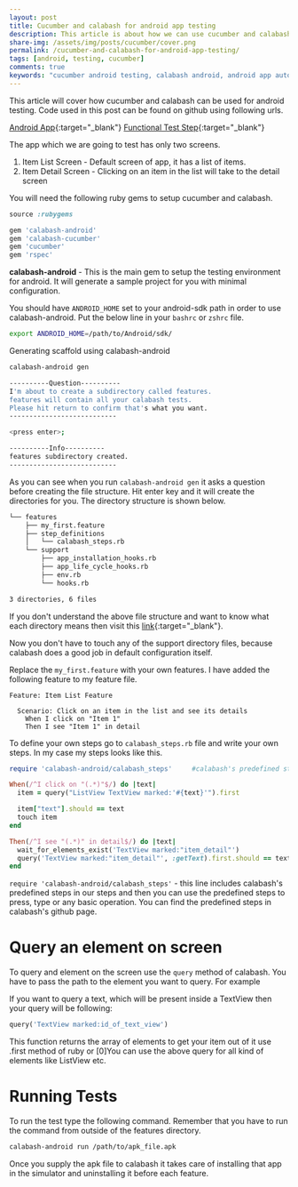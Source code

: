 ```yaml
---
layout: post
title: Cucumber and calabash for android app testing
description: This article is about how we can use cucumber and calabash for android app testing. Here we build the testing environment using calabash with minimal config
share-img: /assets/img/posts/cucumber/cover.png
permalink: /cucumber-and-calabash-for-android-app-testing/
tags: [android, testing, cucumber]
comments: true
keywords: "cucumber android testing, calabash android, android app automation, cucumber setup android, calabash tutorial, android bdd testing, ruby android testing, calabash steps, cucumber feature android, android test automation"
---
```


This article will cover how cucumber and calabash can be used for android testing. Code used in this post can be found on github using following urls.

[Android App](https://github.com/ajitsing/InstrumentationTestDemo){:target="_blank"}
[Functional Test Step](https://github.com/ajitsing/calabash_setup){:target="_blank"}


The app which we are going to test has only two screens.

1. Item List Screen - Default screen of app, it has a list of items.
2. Item Detail Screen - Clicking on an item in the list will take to the detail screen

You will need the following ruby gems to setup cucumber and calabash.

```ruby
source :rubygems

gem 'calabash-android'
gem 'calabash-cucumber'
gem 'cucumber'
gem 'rspec'
```

**calabash-android** - This is the main gem to setup the testing environment for android. It will generate a sample project for you with minimal configuration.

You should have `ANDROID_HOME` set to your android-sdk path in order to use calabash-android. Put the below line in your `bashrc` or `zshrc` file.

```bash
export ANDROID_HOME=/path/to/Android/sdk/
```

Generating scaffold using calabash-android

```bash
calabash-android gen

----------Question----------
I'm about to create a subdirectory called features.
features will contain all your calabash tests.
Please hit return to confirm that's what you want.
---------------------------

<press enter>;

----------Info----------
features subdirectory created.
---------------------------
```

As you can see when you run `calabash-android gen` it asks a question before creating the file structure. Hit enter key and it will create the directories for you. The directory structure is shown below.

```bash
└── features
    ├── my_first.feature
    ├── step_definitions
    │   └── calabash_steps.rb
    └── support
        ├── app_installation_hooks.rb
        ├── app_life_cycle_hooks.rb
        ├── env.rb
        └── hooks.rb

3 directories, 6 files
```

If you don't understand the above file structure and want to know what each directory means then visit this [link](http://www.singhajit.com/set-up-automation-environment-using-cucumber-and-capybara/){:target="_blank"}.

Now you don't have to touch any of the support directory files, because calabash does a good job in default configuration itself.

Replace the `my_first.feature` with your own features. I have added the following feature to my feature file.

```cucumber
Feature: Item List Feature

  Scenario: Click on an item in the list and see its details
    When I click on "Item 1"
    Then I see "Item 1" in detail
```

To define your own steps go to `calabash_steps.rb` file and write your own steps. In my case my steps looks like this.

```ruby
require 'calabash-android/calabash_steps'     #calabash's predefined steps

When(/^I click on "(.*)"$/) do |text|
  item = query("ListView TextView marked:'#{text}'").first

  item["text"].should == text
  touch item
end

Then(/^I see "(.*)" in detail$/) do |text|
  wait_for_elements_exist('TextView marked:"item_detail"')
  query('TextView marked:"item_detail"', :getText).first.should == text
end
```

`require 'calabash-android/calabash_steps'` - this line includes calabash's predefined steps in our steps and then you can use the predefined steps to press, type or any basic operation. You can find the predefined steps in calabash's github page.

# Query an element on screen

To query and element on the screen use the `query` method of calabash. You have to pass the path to the element you want to query. For example

If you want to query a text, which will be present inside a TextView then your query will be following:

```ruby
query('TextView marked:id_of_text_view')
```

This function returns the array of elements to get your item out of it use .first method of ruby or [0]You can use the above query for all kind of elements like ListView etc.

# Running Tests

To run the test type the following command. Remember that you have to run the command from outside of the features directory.

```bash
calabash-android run /path/to/apk_file.apk
```

Once you supply the apk file to calabash it takes care of installing that app in the simulator and uninstalling it before each feature.




